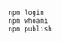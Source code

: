 <!--
 * @Author: PT
 * @Date: 2020-04-23 09:08:40
 * @LastEditors: PT
 * @LastEditTime: 2020-04-23 09:08:58
 * @Description: npm publish
 -->
```bash
npm login
npm whoami
npm publish
```